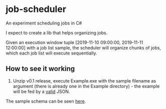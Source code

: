 # job-scheduler

An experiment scheduling jobs in C#

I expect to create a lib that helps organizing jobs.

Given an execution window tuple [2019-11-10 09:00:00, 2019-11-11 12:00:00] with a job list sample,
the scheduler will organize chunks of jobs, which each job list will execute sequentially.

## How to see it working

1. Unzip v0.1 release, execute Example.exe with the sample filename as argument (there is already one in the Example directory) - the example will be fed by a [valid](https://tools.ietf.org/html/rfc8259) JSON.

The sample schema can be seen [here](https://github.com/calexandrepcjr/JobScheduler/blob/master/JobLibExample/sample.json).
